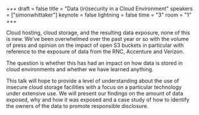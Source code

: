 +++
draft = false
title = "Data (in)security in a Cloud Environment"
speakers = ["simonwhittaker"]
keynote = false
lightning = false
time = "3"
room = "1"
+++

Cloud hosting, cloud storage, and the resulting data exposure, none of this is new. We’ve been overwhelmed over the past year or so with the volume of press and opinion on the impact of open S3 buckets in particular with reference to the exposure of data from the RNC, Accenture and Verizon.

The question is whether this has had an impact on how data is stored in cloud environments and whether we have learned anything.

This talk will hope to provide a level of understanding about the use of insecure cloud storage facilities with a focus on a particular technology under extensive use. We will present our findings on the amount of data exposed, why and how it was exposed and a case study of how to identify the owners of the data to promote responsible disclosure.